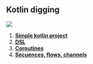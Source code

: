 ## Kotlin digging

![](https://img.shields.io/github/languages/top/never-sleeps/kotlin-lessons)

1. **[Simple kotlin project](https://github.com/never-sleeps/kotlin-lessons/tree/main/L01-simple)** 
2. **[DSL](https://github.com/never-sleeps/kotlin-lessons/tree/main/L02-DSL)**
3. **[Coroutines](https://github.com/never-sleeps/kotlin-lessons/tree/main/L03-coroutines)**
4. **[Secuences, flows, channels](https://github.com/never-sleeps/kotlin-lessons/tree/main/L04-channels)**
